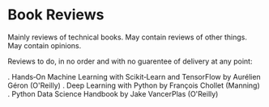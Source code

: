 # Book Reviews
Mainly reviews of technical books. May contain reviews of other things. May contain opinions.

Reviews to do, in no order and with no guarentee of delivery at any point:

. Hands‑On Machine Learning with Scikit‑Learn and TensorFlow by Aurélien Géron (O'Reilly)
. Deep Learning with Python by François Chollet (Manning)
. Python Data Science Handbook by Jake VancerPlas (O'Reilly)
